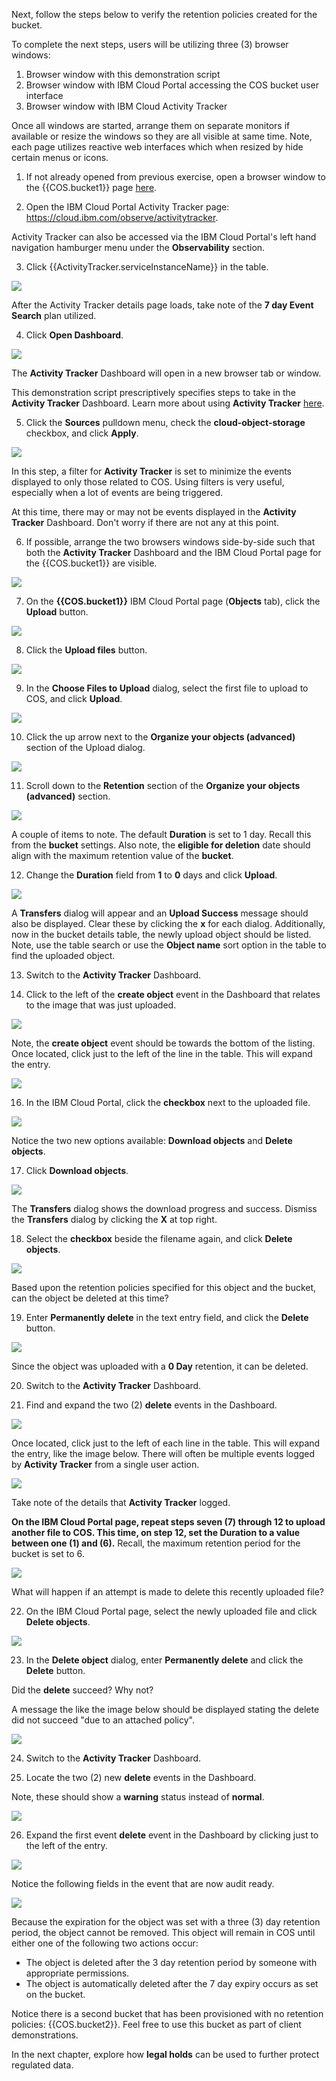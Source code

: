 Next, follow the steps below to verify the retention policies created for the bucket.

To complete the next steps, users will be utilizing three (3) browser windows:

1. Browser window with this demonstration script
2. Browser window with IBM Cloud Portal accessing the COS bucket user interface
3. Browser window with IBM Cloud Activity Tracker

Once all windows are started, arrange them on separate monitors if available or resize the windows so they are all visible at same time. Note, each page utilizes reactive web interfaces which when resized by hide certain menus or icons.


1. If not already opened from previous exercise, open a browser window to the {{COS.bucket1}} page <a href="https://cloud.ibm.com/objectstorage/crn%3Av1%3Abluemix%3Apublic%3Acloud-object-storage%3Aglobal%3Aa%2Fba0e33c9056f470ca19de009747ec654%3A43d07b21-b680-4d31-9d51-178f582d630c%3A%3A?bucket=cos-l3-with-retention&bucketRegion=us-south&endpoint=s3.us-south.cloud-object-storage.appdomain.cloud&paneId=bucket_overview" target="_blank">here</a>.


2. Open the IBM Cloud Portal Activity Tracker page: <a href="https://cloud.ibm.com/observe/activitytracker" target="_blank">https://cloud.ibm.com/observe/activitytracker</a>.

Activity Tracker can also be accessed via the IBM Cloud Portal's left hand navigation hamburger menu under the **Observability** section.

3. Click {{ActivityTracker.serviceInstanceName}} in the table.

![](_attachments/ActivityTracker.png)

After the Activity Tracker details page loads, take note of the **7 day Event Search** plan utilized.

4. Click **Open Dashboard**.

![](_attachments/ATDetails.png)

The **Activity Tracker** Dashboard will open in a new browser tab or window.

This demonstration script prescriptively specifies steps to take in the **Activity Tracker** Dashboard. Learn more about using **Activity Tracker** <a href="https://cloud.ibm.com/docs/activity-tracker?topic=activity-tracker-getting-started-search" target="_blank">here</a>.

5. Click the **Sources** pulldown menu, check the **cloud-object-storage** checkbox, and click **Apply**.

![](_attachments/ATFilter.png)

In this step, a filter for **Activity Tracker** is set to minimize the events displayed to only those related to COS. Using filters is very useful, especially when a lot of events are being triggered.

At this time, there may or may not be events displayed in the **Activity Tracker** Dashboard. Don't worry if there are not any at this point.

6. If possible, arrange the two browsers windows side-by-side such that both the **Activity Tracker** Dashboard and the IBM Cloud Portal page for the {{COS.bucket1}} are visible.

![](_attachments/SideBySide.png)

7. On the **{{COS.bucket1}}** IBM Cloud Portal page (**Objects** tab), click the **Upload** button.

![](_attachments/ObjectUpload.png)

8. Click the **Upload files** button.

![](_attachments/ObjectUploadDialog.png)

9. In the **Choose Files to Upload** dialog, select the first file to upload to COS, and click **Upload**.

![](_attachments/FileUploadDialog.png)

10. Click the up arrow next to the **Organize your objects (advanced)** section of the Upload dialog.

![](_attachments/ObjectUploadDialog2.png)

11. Scroll down to the **Retention** section of the **Organize your objects (advanced)** section.

![](_attachments/ObjectUploadRetention.png)

A couple of items to note. The default **Duration** is set to 1 day. Recall this from the **bucket** settings. Also note, the **eligible for deletion** date should align with the maximum retention value of the **bucket**.

12. Change the **Duration** field from **1** to **0** days and click **Upload**.

![](_attachments/ObjectUploadObject.png)

A **Transfers** dialog will appear and an **Upload Success** message should also be displayed. Clear these by clicking the **x** for each dialog. Additionally, now in the bucket details table, the newly upload object should be listed. Note, use the table search or use the **Object name** sort option in the table to find the uploaded object.

13. Switch to the **Activity Tracker** Dashboard.

14. Click to the left of the **create object** event in the Dashboard that relates to the image that was just uploaded.

![](_attachments/ATObjectCreate.png)

Note, the **create object** event should be towards the bottom of the listing. Once located, click just to the left of the line in the table. This will expand the entry.

![](_attachments/ATObjectCreateDetails.png)

16. In the IBM Cloud Portal, click the **checkbox** next to the uploaded file.

![](_attachments/ObjectSelected.png)

Notice the two new options available: **Download objects** and **Delete objects**.

17. Click **Download objects**.

![](_attachments/DownloadDialog.png)

The **Transfers** dialog shows the download progress and success. Dismiss the **Transfers** dialog by clicking the **X** at top right.

18. Select the **checkbox** beside the filename again, and click **Delete objects**.

![](_attachments/ObjectSelected2.png)

Based upon the retention policies specified for this object and the bucket, can the object be deleted at this time?

19. Enter **Permanently delete** in the text entry field, and click the **Delete** button.

![](_attachments/PermanentlyDeleteDialog.png)

Since the object was uploaded with a **0 Day** retention, it can be deleted.

20. Switch to the **Activity Tracker** Dashboard.

21. Find and expand the two (2) **delete** events in the Dashboard.

![](_attachments/ATObjectDelete.png)

Once located, click just to the left of each line in the table. This will expand the entry, like the image below. There will often be multiple events logged by **Activity Tracker** from a single user action.

![](_attachments/ATObjectDeleteDetails.png)

Take note of the details that **Activity Tracker** logged.

**On the IBM Cloud Portal page, repeat steps seven (7) through 12 to upload another file to COS. This time, on step 12, set the Duration to a value between one (1) and (6).** Recall, the maximum retention period for the bucket is set to 6.

![](_attachments/UploadObject2.png)

What will happen if an attempt is made to delete this recently uploaded file?

22. On the IBM Cloud Portal page, select the newly uploaded file and click **Delete objects**.

![](_attachments/DeleteObject2.png)

23. In the **Delete object** dialog, enter **Permanently delete** and click the **Delete** button.

Did the **delete** succeed? Why not?

A message the like the image below should be displayed stating the delete did not succeed "due to an attached policy".

![](_attachments/DeleteObject2Failed.png)

24. Switch to the **Activity Tracker** Dashboard.

25. Locate the two (2) new **delete** events in the Dashboard.

Note, these should show a **warning** status instead of **normal**.

![](_attachments/ATDeleteObject2Failed.png)

26. Expand the first event **delete** event in the Dashboard by clicking just to the left of the entry.

![](_attachments/ATDeleteObject2Failed2.png)

Notice the following fields in the event that are now audit ready.

![](_attachments/ATDeleteObject2FailedDetails.png)

Because the expiration for the object was set with a three (3) day retention period, the object cannot be removed. This object will remain in COS until either one of the following two actions occur:

- The object is deleted after the 3 day retention period by someone with appropriate permissions.
- The object is automatically deleted after the 7 day expiry occurs as set on the bucket.

Notice there is a second bucket that has been provisioned with no retention policies: {{COS.bucket2}}. Feel free to use this bucket as part of client demonstrations.

In the next chapter, explore how **legal holds** can be used to further protect regulated data.
